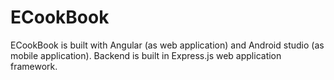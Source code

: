 # ECookBook
ECookBook is built with Angular (as web application) and Android studio (as mobile application).
Backend is built in Express.js web application framework.
